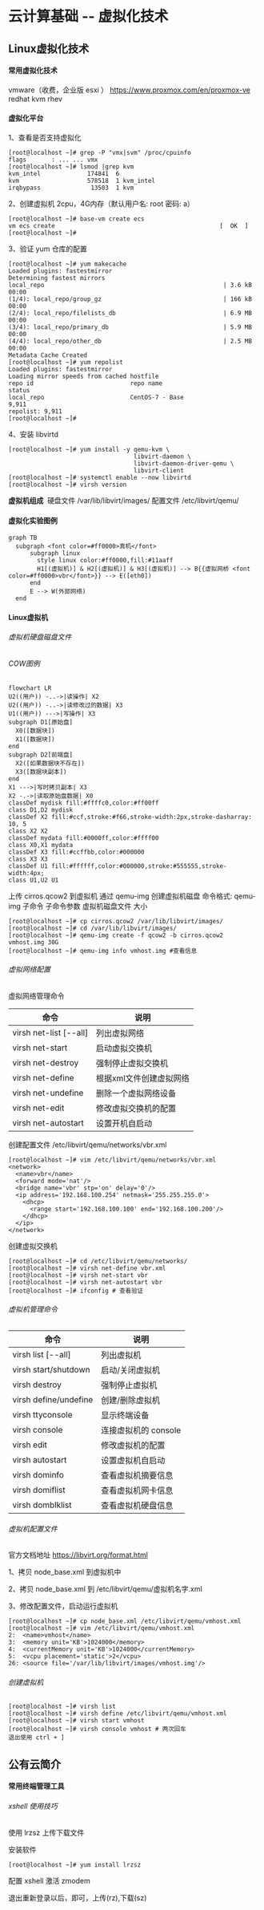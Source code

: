 # 云计算基础 -- 虚拟化技术

## Linux虚拟化技术

#### 常用虚拟化技术

  vmware（收费，企业版 esxi ）
  https://www.proxmox.com/en/proxmox-ve
  redhat kvm rhev

#### 虚拟化平台

1、查看是否支持虚拟化

```shell 
[root@localhost ~]# grep -P "vmx|svm" /proc/cpuinfo
flags		: ... ... vmx
[root@localhost ~]# lsmod |grep kvm
kvm_intel             174841  6 
kvm                   578518  1 kvm_intel
irqbypass              13503  1 kvm
```

2、创建虚拟机 2cpu，4G内存（默认用户名: root  密码: a）

```shell
[root@localhost ~]# base-vm create ecs
vm ecs create                                              [  OK  ]
[root@localhost ~]# 
```

3、验证 yum 仓库的配置

```shell
[root@localhost ~]# yum makecache
Loaded plugins: fastestmirror
Determining fastest mirrors
local_repo                                          	    | 3.6 kB   00:00     
(1/4): local_repo/group_gz                         	        | 166 kB   00:00     
(2/4): local_repo/filelists_db                      	    | 6.9 MB   00:00     
(3/4): local_repo/primary_db                               	| 5.9 MB   00:00     
(4/4): local_repo/other_db                                 	| 2.5 MB   00:00     
Metadata Cache Created
[root@localhost ~]# yum repolist
Loaded plugins: fastestmirror
Loading mirror speeds from cached hostfile
repo id                           repo name                               status
local_repo                        CentOS-7 - Base                         9,911
repolist: 9,911
[root@localhost ~]#
```

4、安装 libvirtd

```shell
[root@localhost ~]# yum install -y qemu-kvm \
                                   libvirt-daemon \
                                   libvirt-daemon-driver-qemu \
                                   libvirt-client
[root@localhost ~]# systemctl enable --now libvirtd
[root@localhost ~]# virsh version
```

**虚拟机组成**
​    硬盘文件  /var/lib/libvirt/images/
​    配置文件  /etc/libvirt/qemu/

#### 虚拟化实验图例

```mermaid
graph TB
  subgraph <font color=#ff0000>真机</font>
      subgraph linux
        style linux color:#ff0000,fill:#11aaff
        H1[(虚拟机)] & H2[(虚拟机)] & H3[(虚拟机)] --> B{{虚拟网桥 <font color=#ff0000>vbr</font>}} --> E([eth0])
      end
      E --> W(外部网络)
  end
```

#### Linux虚拟机

###### 虚拟机硬盘磁盘文件

###### COW图例

```mermaid
flowchart LR
U2((用户)) -..->|读操作| X2
U2((用户)) -..->|读修改过的数据| X3
U1((用户)) --->|写操作| X3
subgraph D1[原始盘]
  X0([数据块])
  X1([数据块])
end
subgraph D2[前端盘]
  X2([如果数据块不存在])
  X3([数据块副本])
end
X1 --->|写时拷贝副本| X3
X2 -.->|读取原始盘数据| X0
classDef mydisk fill:#ffffc0,color:#ff00ff
class D1,D2 mydisk
classDef X2 fill:#ccf,stroke:#f66,stroke-width:2px,stroke-dasharray: 10, 5
class X2 X2
classDef mydata fill:#0000ff,color:#ffff00
class X0,X1 mydata
classDef X3 fill:#ccffbb,color:#000000
class X3 X3
classDef U1 fill:#ffffff,color:#000000,stroke:#555555,stroke-width:4px;
class U1,U2 U1
```

上传 cirros.qcow2 到虚拟机
通过 qemu-img 创建虚拟机磁盘
命令格式: qemu-img  子命令  子命令参数  虚拟机磁盘文件  大小

```shell
[root@localhost ~]# cp cirros.qcow2 /var/lib/libvirt/images/
[root@localhost ~]# cd /var/lib/libvirt/images/
[root@localhost ~]# qemu-img create -f qcow2 -b cirros.qcow2 vmhost.img 30G
[root@localhost ~]# qemu-img info vmhost.img #查看信息
```

###### 虚拟网络配置

虚拟网络管理命令

| 命令                   | 说明                    |
| ---------------------- | -----------------------|
| virsh net-list [--all] | 列出虚拟网络|
| virsh net-start        | 启动虚拟交换机|
| virsh net-destroy      | 强制停止虚拟交换机|
| virsh net-define       | 根据xml文件创建虚拟网络|
| virsh net-undefine     | 删除一个虚拟网络设备|
| virsh net-edit         | 修改虚拟交换机的配置|
| virsh net-autostart    | 设置开机自启动|

创建配置文件 /etc/libvirt/qemu/networks/vbr.xml

```shell
[root@localhost ~]# vim /etc/libvirt/qemu/networks/vbr.xml
<network>
  <name>vbr</name>
  <forward mode='nat'/>
  <bridge name='vbr' stp='on' delay='0'/>
  <ip address='192.168.100.254' netmask='255.255.255.0'>
    <dhcp>
      <range start='192.168.100.100' end='192.168.100.200'/>
    </dhcp>
  </ip>
</network>
```

创建虚拟交换机

```shell
[root@localhost ~]# cd /etc/libvirt/qemu/networks/
[root@localhost ~]# virsh net-define vbr.xml
[root@localhost ~]# virsh net-start vbr
[root@localhost ~]# virsh net-autostart vbr
[root@localhost ~]# ifconfig # 查看验证
```

###### 虚拟机管理命令

|命令|说明|
|----|----|
|virsh list [--all]|列出虚拟机|
|virsh start/shutdown|启动/关闭虚拟机|
|virsh destroy|强制停止虚拟机|
|virsh define/undefine|创建/删除虚拟机|
|virsh ttyconsole|显示终端设备|
|virsh console|连接虚拟机的 console|
|virsh edit|修改虚拟机的配置|
|virsh autostart|设置虚拟机自启动|
|virsh dominfo|查看虚拟机摘要信息|
|virsh domiflist|查看虚拟机网卡信息|
|virsh domblklist|查看虚拟机硬盘信息|


###### 虚拟机配置文件

官方文档地址 https://libvirt.org/format.html

1、拷贝 node_base.xml 到虚拟机中

2、拷贝 node_base.xml 到 /etc/libvirt/qemu/虚拟机名字.xml

3、修改配置文件，启动运行虚拟机

```shell
[root@localhost ~]# cp node_base.xml /etc/libvirt/qemu/vmhost.xml
[root@localhost ~]# vim /etc/libvirt/qemu/vmhost.xml
2:	<name>vmhost</name>
3:	<memory unit='KB'>1024000</memory>
4:	<currentMemory unit='KB'>1024000</currentMemory>
5:	<vcpu placement='static'>2</vcpu>
26:	<source file='/var/lib/libvirt/images/vmhost.img'/>
```

###### 创建虚拟机

```shell
[root@localhost ~]# virsh list
[root@localhost ~]# virsh define /etc/libvirt/qemu/vmhost.xml
[root@localhost ~]# virsh start vmhost
[root@localhost ~]# virsh console vmhost # 两次回车
退出使用 ctrl + ]
```

## 公有云简介

#### 常用终端管理工具

###### xshell 使用技巧

使用 lrzsz 上传下载文件

安装软件 

```shell
[root@localhost ~]# yum install lrzsz
```

配置 xshell 激活 zmodem

退出重新登录以后，即可，上传(rz),下载(sz)